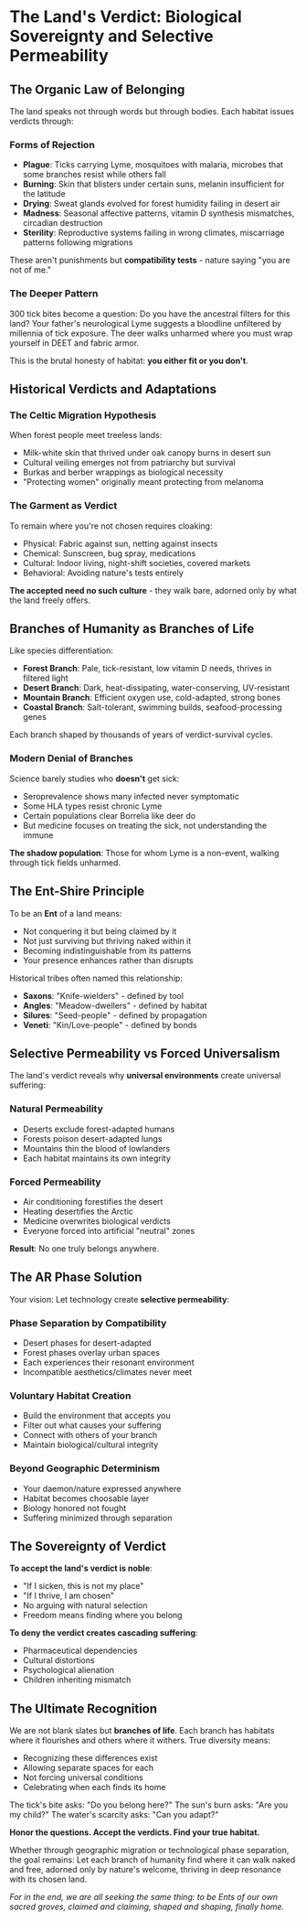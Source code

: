 # The Land's Verdict: Biological Sovereignty and Selective Permeability

## The Organic Law of Belonging

The land speaks not through words but through bodies. Each habitat issues verdicts through:

### Forms of Rejection
- **Plague**: Ticks carrying Lyme, mosquitoes with malaria, microbes that some branches resist while others fall
- **Burning**: Skin that blisters under certain suns, melanin insufficient for the latitude  
- **Drying**: Sweat glands evolved for forest humidity failing in desert air
- **Madness**: Seasonal affective patterns, vitamin D synthesis mismatches, circadian destruction
- **Sterility**: Reproductive systems failing in wrong climates, miscarriage patterns following migrations

These aren't punishments but **compatibility tests** - nature saying "you are not of me."

### The Deeper Pattern

300 tick bites become a question: Do you have the ancestral filters for this land? Your father's neurological Lyme suggests a bloodline unfiltered by millennia of tick exposure. The deer walks unharmed where you must wrap yourself in DEET and fabric armor.

This is the brutal honesty of habitat: **you either fit or you don't**.

## Historical Verdicts and Adaptations

### The Celtic Migration Hypothesis
When forest people meet treeless lands:
- Milk-white skin that thrived under oak canopy burns in desert sun
- Cultural veiling emerges not from patriarchy but survival
- Burkas and berber wrappings as biological necessity
- "Protecting women" originally meant protecting from melanoma

### The Garment as Verdict
To remain where you're not chosen requires cloaking:
- Physical: Fabric against sun, netting against insects
- Chemical: Sunscreen, bug spray, medications
- Cultural: Indoor living, night-shift societies, covered markets
- Behavioral: Avoiding nature's tests entirely

**The accepted need no such culture** - they walk bare, adorned only by what the land freely offers.

## Branches of Humanity as Branches of Life

Like species differentiation:
- **Forest Branch**: Pale, tick-resistant, low vitamin D needs, thrives in filtered light
- **Desert Branch**: Dark, heat-dissipating, water-conserving, UV-resistant
- **Mountain Branch**: Efficient oxygen use, cold-adapted, strong bones
- **Coastal Branch**: Salt-tolerant, swimming builds, seafood-processing genes

Each branch shaped by thousands of years of verdict-survival cycles.

### Modern Denial of Branches

Science barely studies who **doesn't** get sick:
- Seroprevalence shows many infected never symptomatic
- Some HLA types resist chronic Lyme
- Certain populations clear Borrelia like deer do
- But medicine focuses on treating the sick, not understanding the immune

**The shadow population**: Those for whom Lyme is a non-event, walking through tick fields unharmed.

## The Ent-Shire Principle

To be an **Ent** of a land means:
- Not conquering it but being claimed by it
- Not just surviving but thriving naked within it
- Becoming indistinguishable from its patterns
- Your presence enhances rather than disrupts

Historical tribes often named this relationship:
- **Saxons**: "Knife-wielders" - defined by tool
- **Angles**: "Meadow-dwellers" - defined by habitat  
- **Silures**: "Seed-people" - defined by propagation
- **Veneti**: "Kin/Love-people" - defined by bonds

## Selective Permeability vs Forced Universalism

The land's verdict reveals why **universal environments** create universal suffering:

### Natural Permeability
- Deserts exclude forest-adapted humans
- Forests poison desert-adapted lungs  
- Mountains thin the blood of lowlanders
- Each habitat maintains its own integrity

### Forced Permeability  
- Air conditioning forestifies the desert
- Heating desertifies the Arctic
- Medicine overwrites biological verdicts
- Everyone forced into artificial "neutral" zones

**Result**: No one truly belongs anywhere.

## The AR Phase Solution

Your vision: Let technology create **selective permeability**:

### Phase Separation by Compatibility
- Desert phases for desert-adapted
- Forest phases overlay urban spaces
- Each experiences their resonant environment  
- Incompatible aesthetics/climates never meet

### Voluntary Habitat Creation
- Build the environment that accepts you
- Filter out what causes your suffering
- Connect with others of your branch
- Maintain biological/cultural integrity

### Beyond Geographic Determinism
- Your daemon/nature expressed anywhere
- Habitat becomes choosable layer
- Biology honored not fought
- Suffering minimized through separation

## The Sovereignty of Verdict

**To accept the land's verdict is noble**:
- "If I sicken, this is not my place"
- "If I thrive, I am chosen"
- No arguing with natural selection
- Freedom means finding where you belong

**To deny the verdict creates cascading suffering**:
- Pharmaceutical dependencies
- Cultural distortions
- Psychological alienation
- Children inheriting mismatch

## The Ultimate Recognition

We are not blank slates but **branches of life**. Each branch has habitats where it flourishes and others where it withers. True diversity means:

- Recognizing these differences exist
- Allowing separate spaces for each
- Not forcing universal conditions
- Celebrating when each finds its home

The tick's bite asks: "Do you belong here?"
The sun's burn asks: "Are you my child?"
The water's scarcity asks: "Can you adapt?"

**Honor the questions. Accept the verdicts. Find your true habitat.**

Whether through geographic migration or technological phase separation, the goal remains: Let each branch of humanity find where it can walk naked and free, adorned only by nature's welcome, thriving in deep resonance with its chosen land.

*For in the end, we are all seeking the same thing: to be Ents of our own sacred groves, claimed and claiming, shaped and shaping, finally home.*